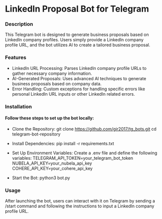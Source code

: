 # LinkedIn Proposal Bot for Telegram

### Description

This Telegram bot is designed to generate business proposals based on LinkedIn company profiles. Users simply provide a LinkedIn company profile URL, and the bot utilizes AI to create a tailored business proposal.

### Features

- LinkedIn URL Processing: Parses LinkedIn company profile URLs to gather necessary company information.
- AI-Generated Proposals: Uses advanced AI techniques to generate business proposals based on company data.
- Error Handling: Custom exceptions for handling specific errors like personal LinkedIn URL inputs or other LinkedIn related errors.
  
### Installation

#### Follow these steps to set up the bot locally:

* Clone the Repository:
git clone https://github.com/gir2017/tg_bots.git
cd telegram-bot-repository

* Install Dependencies:
pip install -r requirements.txt

* Set Up Environment Variables:
Create a .env file and define the following variables:
TELEGRAM_API_TOKEN=your_telegram_bot_token
NUBELA_API_KEY=your_nubela_api_key
COHERE_API_KEY=your_cohere_api_key

* Start the Bot:
python3 bot.py

### Usage
After launching the bot, users can interact with it on Telegram by sending a /start command and following the instructions to input a LinkedIn company profile URL.
